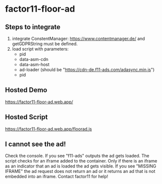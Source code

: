 # factor11-floor-ad

## Steps to integrate

1. integrate ConstentManager: https://www.contentmanager.de/ and getGDPRString must be defined.
2. load script with parameters:
   - pid
   - data-asm-cdn
   - data-asm-host
   - ad-loader (should be "https://cdn-de.f11-ads.com/adasync.min.js")
   - pid

## Hosted Demo

https://factor11-floor-ad.web.app/

## Hosted Script

https://factor11-floor-ad.web.app/floorad.js

## I cannot see the ad!

Check the console. If you see "f11-ads" outputs the ad gets loaded. The script checks for an iframe added to the container. Only if there is an iframe as an indicator that an ad is loaded the ad gets visible. If you see "MISSING IFRAME" the ad request does not return an ad or it returns an ad that is not embedded into an iframe. Contact factor11 for help!
